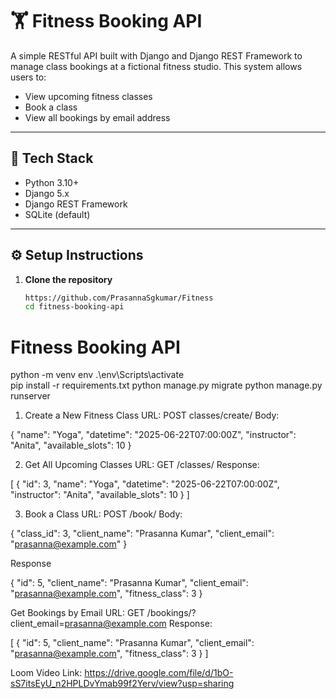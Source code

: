 ﻿# 🏋️ Fitness Booking API

A simple RESTful API built with Django and Django REST Framework to manage class bookings at a fictional fitness studio. This system allows users to:

- View upcoming fitness classes
- Book a class
- View all bookings by email address

---

## 🚀 Tech Stack

- Python 3.10+
- Django 5.x
- Django REST Framework
- SQLite (default)

---

## ⚙️ Setup Instructions

1. **Clone the repository**
   ```bash
   https://github.com/PrasannaSgkumar/Fitness
   cd fitness-booking-api
# Fitness Booking API


python -m venv env
.\env\Scripts\activate  
pip install -r requirements.txt
python manage.py migrate
python manage.py runserver


1. Create a New Fitness Class
URL: POST classes/create/
Body:


{
  "name": "Yoga",
  "datetime": "2025-06-22T07:00:00Z",
  "instructor": "Anita",
  "available_slots": 10
}


2. Get All Upcoming Classes
URL: GET /classes/
Response:

[
  {
    "id": 3,
    "name": "Yoga",
    "datetime": "2025-06-22T07:00:00Z",
    "instructor": "Anita",
    "available_slots": 10
  }
]



3. Book a Class
URL: POST /book/
Body:

{
  "class_id": 3,
  "client_name": "Prasanna Kumar",
  "client_email": "prasanna@example.com"
}

Response

{
    "id": 5,
    "client_name": "Prasanna Kumar",
    "client_email": "prasanna@example.com",
    "fitness_class": 3
}


Get Bookings by Email
URL: GET /bookings/?client_email=prasanna@example.com
Response:

[
    {
        "id": 5,
        "client_name": "Prasanna Kumar",
        "client_email": "prasanna@example.com",
        "fitness_class": 3
    }
]



Loom Video Link:
https://drive.google.com/file/d/1bO-sS7itsEyU_n2HPLDvYmab99f2Yerv/view?usp=sharing
